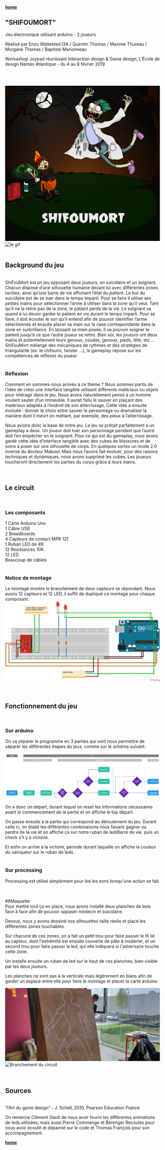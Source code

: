 [**home**](../README.md)

## "SHIFOUMORT"

Jeu électronique utilisant arduino - 2 joueurs

Réalisé par Enzo Wattebled I3A / Quentin Thomas / Maxime Thureau / Morgane Thomas / Baptiste Marionneau

Workashop Joypad réunissant Interaction design & Game design, L’École de design Nantes Atlantique - du 4 au 8 février 2019

<br/>
<br/>

![illustration du jeu](images/illustration.png)
![le gif](images/shifoumort.gif)
<br/>
<br/>

## Background du jeu<br/>
<br/>
ShiFouMort est un jeu opposant deux joueurs, un suicidaire et un soignant. Chacun dispose d’une silhouette humaine devant lui avec différentes zones tactiles. ainsi qu’une barre de vie affichant l’état du patient.
Le but du suicidaire est de se tuer dans le temps imparti. Pour se faire il utilise ses petites mains pour sélectionner l’arme à utiliser dans la zone qu’il veut. Tant qu’il ne la retire pas de la zone, le patient perds de la vie.
Le soignant va quand à lui devoir garder le patient en vie durant le temps imparti. Pour se faire, il doit écouter le son qu’il entend afin de pouvoir identifier l’arme sélectionnée et ensuite placer sa main sur la case correspondante dans la zone en surbrillance. En laissant sa main posée, il va pouvoir soigner le patient jusqu’à ce que l’autre joueur se retire.
Bien sûr, les joueurs ont deux mains et potentiellement leurs genoux, coudes, genoux, pieds, tête, etc …<br/>
ShiFouMort mélange des mécaniques de rythmes et des stratégies de triangularité (ex: le chifoumi, twister …), le gameplay repose sur les compétences de réflexes du joueur.
<br/>
<br/>

### Réflexion<br/>
Comment en sommes-nous arrivés à ce thème ?
Nous sommes partis de l’idée de créer une interface tangible utilisant différents matériaux ou objets pour intéragir dans le jeu. Nous avons naturellement pensé à un homme voulant sauter d’un immeuble. Il aurait fallu le sauver en plaçant des matériaux adaptés à l’endroit de son atterrissage. Cette idée a ensuite évoluée : donner le choix entre sauver le personnage ou dramatiser la manière dont il meurt en mettant, par exemple, des pieux à l’atterrissage.

Nous avions donc la base de notre jeu. Le jeu se prétait parfaitement a un gameplay a deux. Un joueur doit tuer son personnage pendant que l’autre doit l’en empêcher en le soignant. Pour ce qui est du gameplay, nous avons gardé cette idée d’interface tangible avec des cubes de blessures et de soins à poser sur une silhouette de corps. En quelques sortes un mode 2.0 inversé du docteur Maboul. Mais nous l’avons fait évoluer, pour des raisons techniques et dynamiques, nous avons supprimé les cubes. Les joueurs toucheront directement les parties du corps grâce à leurs mains.
<br/>
<br/>
<br/>


## Le circuit
<br/>

### Les composants
1 Carte Arduino Uno <br/>
1 Câble USB <br/>
2 Breadboards <br/>
4 Capteurs de contact MPR 121 <br/>
1 Ruban LED de 49 <br/>
12 Résistances 10K <br/>
12 LED <br/>
Beaucoup de câbles 
<br/>
<br/>

### Notice de montage 

Le montage montre le branchement de deux capteurs se répondant. Nous avons 12 capteurs et 12 LED, il suffit de dupliqué ce montage pour chaque composant. 
![schema_montage](images/schema-montage.png)
<br/>
<br/>
<br/>

## Fonctionnement du jeu
<br/>


### Sur arduino
On va séparer le programme en 3 parties qui vont nous permettre de séparer les différentes étapes du jeux, comme sur le schéma suivant.

![schema_logique](images/logique.jpg)

On a donc un départ, durant lequel on reset les informations nécessaires avant le commencement de la partie et on affiche le top départ.

On passe ensuite à la partie qui correspond au déroulement du jeu. Durant celle ci, on établi les différentes combinaisons nous faisant gagner ou perdre de la vie et on affiche ça sur notre ruban de led/Barre de vie. puis un check s’il y a victoire.

Et enfin on arrive à la victoire, période durant laquelle on affiche la couleur du vainqueur sur le ruban de leds.
<br/>
<br/>

### Sur processing
Processing est utilisé simplement pour lire les sons lorsqu'une action se fait.
<br/>
<br/>
<br/>

##Maquette
<br/>
Pour mettre tout ça en place, nous avons installé deux planches de bois face à face afin de pouvoir oppaser médecin et suicidaire.

Dessus, nous y avons dessiné nos silhouettes taille réelle et placé les différentes zones touchables. 

Sur chacune de ces zones, on a fait un petit trou pour faire passer le fil lié au capteur, dont l'extrémité est ensuite couverte de pâte à moderler, et un second trou pour faire passer la led, qui elle indiquera si l'adversaire touche cette zone.

Un installe ensuite un ruban de led sur le haut de ces planches, bien visible par les deux joueurs.

Les planches ne sont pas à la verticale mais légèrement en bians afin de garder un espace entre elle pour faire le montage et placer la carte arduino.

![Planches de bois servant de structure](images/planche.jpg)
![Branchement du circuit](images/branchement.gif)
<br/>
<br/>
<br/>

## Sources
<br/>
“l’Art du game design” - J. Schell, 2010, Pearson Education France

On remercie Clément Gault de nous avoir fourni les différentes animations de leds utilisées, mais aussi Pierre Commenge et Bérenger Recoules pour nous avoir écouté et dépanné sur le code et Thomas François pour son accompagnement.

[**home**](../README.md)

